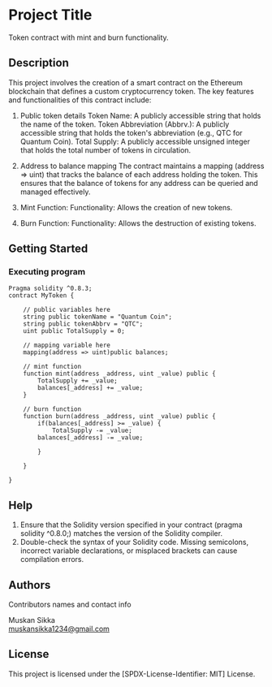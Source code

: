 # Project Title

Token contract with mint and burn functionality.

## Description

This project involves the creation of a smart contract on the Ethereum blockchain that defines a custom cryptocurrency token. The key features and functionalities of this contract include:
1. Public token details
Token Name: A publicly accessible string that holds the name of the token.
Token Abbreviation (Abbrv.): A publicly accessible string that holds the token's abbreviation (e.g., QTC for Quantum Coin).
Total Supply: A publicly accessible unsigned integer that holds the total number of tokens in circulation.

2. Address to balance mapping
   The contract maintains a mapping (address => uint) that tracks the balance of each address holding the token. This ensures that the balance of tokens for any address can be queried and managed effectively.

3. Mint Function:
Functionality: Allows the creation of new tokens.

4. Burn Function:
Functionality: Allows the destruction of existing tokens.

## Getting Started

### Executing program


```
Pragma solidity ^0.8.3;
contract MyToken {

    // public variables here
    string public tokenName = "Quantum Coin";
    string public tokenAbbrv = "QTC";
    uint public TotalSupply = 0;

    // mapping variable here
    mapping(address => uint)public balances;

    // mint function
    function mint(address _address, uint _value) public {
        TotalSupply += _value;
        balances[_address] += _value;
    }

    // burn function
    function burn(address _address, uint _value) public {
        if(balances[_address] >= _value) {
            TotalSupply -= _value;
        balances[_address] -= _value;

        }
        
    }

}

```

## Help

1. Ensure that the Solidity version specified in your contract (pragma solidity ^0.8.0;) matches the version of the Solidity compiler.
2. Double-check the syntax of your Solidity code. Missing semicolons, incorrect variable declarations, or misplaced brackets can cause compilation errors.

## Authors

Contributors names and contact info

Muskan Sikka  
muskansikka1234@gmail.com


## License

This project is licensed under the [SPDX-License-Identifier: MIT] License.
